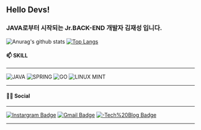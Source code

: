 ## Hello Devs! 


### JAVA로부터 시작되는 Jr.BACK-END 개발자 김재성 입니다.


![Anurag's github stats](https://github-readme-stats.vercel.app/api?username=KIM-JS-95)
[![Top Langs](https://github-readme-stats.vercel.app/api/top-langs/?username=KIM-JS-95&layout=compact)](https://github.com/anuraghazra/github-readme-stats)

#### 📫 SKILL

---------------------------------------

![JAVA](https://img.shields.io/badge/Java-ED8B00?style=for-the-badge&logo=java&logoColor=white) 
![SPRING](https://img.shields.io/badge/Spring-6DB33F?style=for-the-badge&logo=spring&logoColor=white)
![GO](https://img.shields.io/badge/Go-00ADD8?style=for-the-badge&logo=go&logoColor=white)
![LINUX MINT](https://img.shields.io/badge/Linux_Mint-87CF3E?style=for-the-badge&logo=linux-mint&logoColor=whit)

---

 #### 👨👩 Social

---

 
[![Instargram Badge](https://img.shields.io/badge/Instagram-E4405F?style=for-the-badge&logo=instagram&logoColor=white&link=https://www.instagram.com/k.jasoooon/)](https://www.instagram.com/k.jasoooon/)
[![Gmail Badge](https://img.shields.io/badge/Gmail-d14836?style=for-the-badge&logo=Gmail&logoColor=white&link=baugh248730@gmail.com)](baugh248730@gmail.com)
[![-Tech%20Blog Badge](https://img.shields.io/badge/-Tech%20Blog-655ced?style=for-the-badge&logo=Gmail&logoColor=white&link=https://kim-js-95.github.io/)](https://kim-js-95.github.io/)

---
 
<!--
**KIM-JS-95/KIM-JS-95** is a ✨ _special_ ✨ repository because its `README.md` (this file) appears on your GitHub profile.

Here are some ideas to get you started:

- 🔭 I’m currently working on ...
- 🌱 I’m currently learning ...
- 👯 I’m looking to collaborate on ...
- 🤔 I’m looking for help with ...
- 💬 Ask me about ...
- 📫 How to reach me: ...
- 😄 Pronouns: ...
- ⚡ Fun fact: ...

-->
